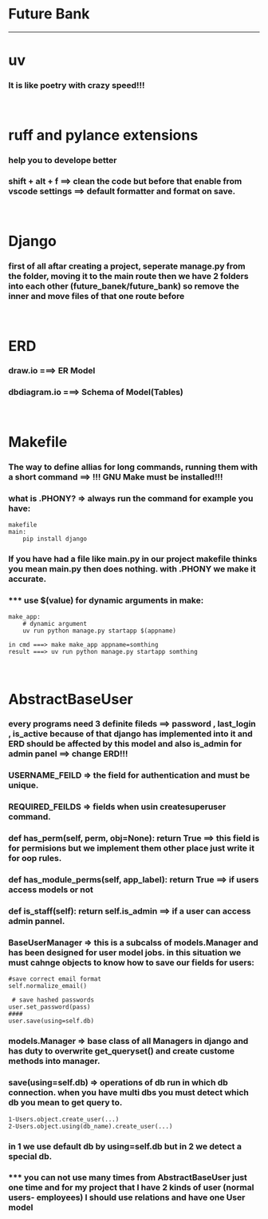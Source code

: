 # Future Bank
---

# uv
### It is like poetry with crazy speed!!!
<br>

# ruff and pylance extensions
### help you to develope better
### shift + alt + f ==> clean the code but before that enable from vscode settings ==> default formatter and format on save.
<br>

# Django 
### first of all aftar creating a project, seperate manage.py from the folder, moving it to the main route then we have 2 folders into each other (future_banek/future_bank) so remove the inner and move files of that one route before 
<br>

# ERD
### draw.io ===> ER Model
### dbdiagram.io ===> Schema of Model(Tables)
<br>

# Makefile
### The way to define allias for long commands, running them with a short command ==> !!! GNU Make must be installed!!!

### what is .PHONY? => always run the command for example you have:
    makefile
    main:
        pip install django
### If you have had a file like main.py in our project makefile thinks you mean main.py then does nothing. with .PHONY we make it accurate.

### *** use $(value) for dynamic arguments in make:
    make_app:
        # dynamic argument
	    uv run python manage.py startapp $(appname) 
    
    in cmd ===> make make_app appname=somthing
    result ===> uv run python manage.py startapp somthing

<br>


# AbstractBaseUser
### every programs need 3 definite fileds ==> password , last_login , is_active because of that django has implemented into it and ERD should be affected by this model and also is_admin for admin panel ==> change ERD!!!

### USERNAME_FEILD => the field for authentication and must be unique.

### REQUIRED_FEILDS => fields when usin createsuperuser command.

### def has_perm(self, perm, obj=None): return True ==> this field is for permisions but we implement them other place just write it for oop rules.

### def has_module_perms(self, app_label): return True ==> if users access models or not

### def is_staff(self): return self.is_admin ==> if a user can access admin pannel.

### BaseUserManager => this is a subcalss of models.Manager and has been designed for user model jobs. in this situation we must cahnge objects to know how to save our fields for users:
    #save correct email format  
    self.normalize_email()

     # save hashed passwords
    user.set_password(pass)
    ####
    user.save(using=self.db)
### models.Manager => base class of all Managers in django and has duty to overwrite get_queryset() and create custome methods into manager.

### save(using=self.db) => operations of db run in which db connection. when you have multi dbs you must detect which db you mean to get query to.
    1-Users.object.create_user(...)
    2-Users.object.using(db_name).create_user(...)
### in 1 we use default db by using=self.db but in 2 we detect a special db.

### *** you can not use many times from AbstractBaseUser just one time and for my project that I have 2 kinds of user (normal users- employees) I should use relations and have one User model